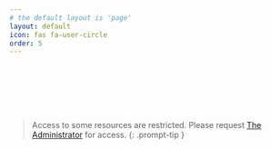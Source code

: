 ```yaml
---
# the default layout is 'page'
layout: default
icon: fas fa-user-circle
order: 5
---
```


<html lang="en">
  <head>
    <meta charset="UTF-8" />
    <meta name="viewport" content="width=device-width, initial-scale=1.0" />
    <title>Login Page</title>
    <script>
      function loadAuth0Script() {
        console.log("Loading Auth0 script...");
        return new Promise((resolve, reject) => {
          const script = document.createElement("script");
          script.src = "https://cdn.auth0.com/js/auth0/9.21/auth0.min.js";
          script.onload = () => {
            console.log("Auth0 script loaded successfully.");
            resolve();
          };
          script.onerror = (error) => {
            console.error("Error loading Auth0 script:", error);
            reject(error);
          };
          document.head.appendChild(script);
        });
      }

      async function initializeAuth0() {
        try {
          console.log("Initializing Auth0...");
          await loadAuth0Script();

          const auth = new auth0.WebAuth({
            domain: "wyrdwyn4.ca.auth0.com",
            clientID: "hRGbOJutwauypUmF8Wsg702DC3Dfi8UT",
            redirectUri: "https://wyrdwyn4.github.io/",
            responseType: "token id_token",
            scope: "openid profile email"
          });

          console.log("Auth0 initialized:", auth);

          document.getElementById("login-btn").addEventListener("click", () => {
            console.log("Login button clicked.");
            auth.authorize();
          });

          document.getElementById("logout-btn").addEventListener("click", () => {
            console.log("Logout button clicked.");
            logout(auth);
          });
        } catch (error) {
          console.error("Error initializing Auth0:", error);
          alert("An error occurred while loading the login page. Please try again later.");
        }
      }

      function logout(auth) {
        console.log("Logging out...");
        localStorage.clear();
        const auth0LogoutUrl = `https://wyrdwyn4.ca.auth0.com/v2/logout?client_id=hRGbOJutwauypUmF8Wsg702DC3Dfi8UT&returnTo=https://wyrdwyn4.github.io/`;
        window.location.href = auth0LogoutUrl;
      }

      document.addEventListener("DOMContentLoaded", initializeAuth0);
    </script>
    <style>
      h1 {
        color: #7D7D7D;
      }
      .login-container {
        margin-top: 50px;
        display: flex;
        flex-direction: column;
        align-items: center;
        justify-content: center;
      }
      .icon {
        margin-bottom: 20px;
      }
      button {
        background-color: #2196F3;
        color: white;
        padding: 10px 20px;
        border: none;
        border-radius: 5px;
        cursor: pointer;
        font-size: 16px;
        margin: 10px 0;
        width: 150px;
      }
      button.logout {
        background-color: #F44336;
      }
      button:hover {
        opacity: 0.9;
      }
      .icon svg {
        width: 100px;
        height: 100px;
        fill: #333;
      }
    </style>
  </head>
  <body>
    <div class="login-container">
      <i class="fas fa-user-circle" style="font-size: 100px;"></i>
      <h1 style="text-align: center;">Welcome to the Login Page</h1>
      <p style="text-align: center;">Please log in to access restricted content.</p>
      <button id="login-btn">Login</button>
      <button id="logout-btn" class="logout">Logout</button>
    </div>
  </body>
</html>

<style>
  .dark-mode .login-container i,
  .dark-mode .login-container h1,
  .dark-mode .login-container p {
    color: white;
  }
  .light-mode .login-container i,
  .light-mode .login-container h1,
  .light-mode .login-container p {
    color: black;
  }
</style>

<script>
  document.addEventListener("DOMContentLoaded", () => {
    const toggleButton = document.getElementById("mode-toggle");
    const body = document.body;

    toggleButton.addEventListener("click", () => {
      applyThemeColors();
    });
  });

  function applyThemeColors() {
    const themeMapper = Theme.getThemeMapper('default', 'dark');
    const newTheme = themeMapper[Theme.visualState];

    console.log("Theme mode: " + newTheme);
    const login = document.querySelector('.login-container');

    if (newTheme === "dark") {
      login.style.color = 'white';
      console.log("Dark mode enabled");
    } else {
      login.style.color = 'black';
      console.log("Light mode enabled");
    }
  }
</script>

<br><br><br><br><br>

> Access to some resources are restricted. Please request [The Administrator](http://127.0.0.1:4000/about/) for access.
{: .prompt-tip }